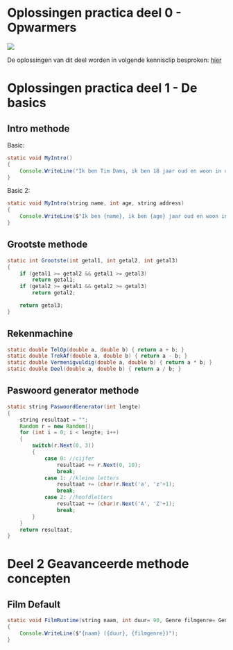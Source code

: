 
# Oplossingen practica deel 0 - Opwarmers


![](../assets/movie.png)

De oplossingen van dit deel worden in volgende kennisclip besproken: [hier](https://ap.cloud.panopto.eu/Panopto/Pages/Viewer.aspx?id=7d5b4399-8c6c-4207-8e4d-a9af00b4ac58)


# Oplossingen practica deel 1 - De basics

## Intro methode

Basic:

```java
static void MyIntro()
{
    Console.WriteLine("Ik ben Tim Dams, ik ben 18 jaar oud en woon in de Lambrisseringsstraat 666");
}
```

Basic 2:

```java
static void MyIntro(string name, int age, string address)
{
    Console.WriteLine($"Ik ben {name}, ik ben {age} jaar oud en woon in de {address}");
}
```

## Grootste methode

```java
static int Grootste(int getal1, int getal2, int getal3)
{
    if (getal1 >= getal2 && getal1 >= getal3)
        return getal1;
    if (getal2 >= getal1 && getal2 >= getal3)
        return getal2;

    return getal3;
}
```

## Rekenmachine

```java
static double TelOp(double a, double b) { return a + b; }
static double TrekAf(double a, double b) { return a - b; }
static double Vermenigvuldig(double a, double b) { return a * b; }
static double Deel(double a, double b) { return a / b; }
```

## Paswoord generator methode

```java
static string PaswoordGenerator(int lengte)
{
    string resultaat = "";
    Random r = new Random();
    for (int i = 0; i < lengte; i++)
    {
        switch(r.Next(0, 3))
        {
            case 0: //cijfer
                resultaat += r.Next(0, 10);
                break;
            case 1: //kleine letters
                resultaat += (char)r.Next('a', 'z'+1);
                break;
            case 2: //hoofdletters
                resultaat += (char)r.Next('A', 'Z'+1);
                break;
        }
    }
    return resultaat;
}
```

# Deel 2 Geavanceerde methode concepten

## Film Default

```java
static void FilmRuntime(string naam, int duur= 90, Genre filmgenre= Genre.Onbekend )
{
    Console.WriteLine($"{naam} ({duur}, {filmgenre})");
}
```

